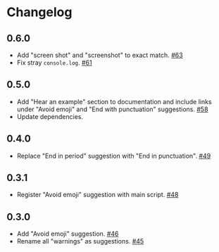 # Changelog

## 0.6.0

- Add "screen shot" and "screenshot" to exact match. [#63](https://github.com/double-great/alt-text/pull/63)
- Fix stray `console.log`. [#61](https://github.com/double-great/alt-text/pull/61)

## 0.5.0

- Add "Hear an example" section to documentation and include links under "Avoid emoji" and "End with punctuation" suggestions. [#58](https://github.com/double-great/alt-text/pull/58)
- Update dependencies.

## 0.4.0

- Replace "End in period" suggestion with "End in punctuation". [#49](https://github.com/double-great/alt-text/pull/49)

## 0.3.1

- Register "Avoid emoji" suggestion with main script. [#48](https://github.com/double-great/alt-text/pull/48)

## 0.3.0

- Add "Avoid emoji" suggestion. [#46](https://github.com/double-great/alt-text/pull/46)
- Rename all "warnings" as suggestions. [#45](https://github.com/double-great/alt-text/pull/45)
